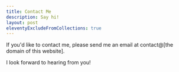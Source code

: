 ```yaml
---
title: Contact Me
description: Say hi!
layout: post
eleventyExcludeFromCollections: true
---
```


If you'd like to contact me, please send me an email at 
contact@[the domain of this website].

I look forward to hearing from you!
